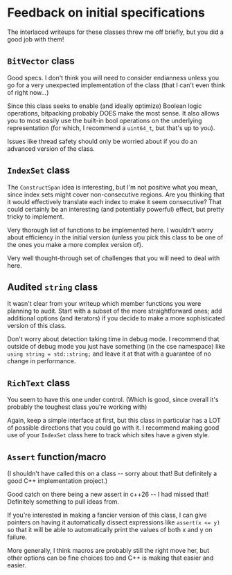 # Feedback on initial specifications

The interlaced writeups for these classes threw me off briefly, but you did a good job with them!

## `BitVector` class

Good specs.  I don't think you will need to consider endianness unless you go for a very unexpected implementation of the class (that I can't even think of right now...)

Since this class seeks to enable (and ideally optimize) Boolean logic operations, bitpacking probably DOES make the most sense.  It also allows you to most easily use the built-in bool operations on the underlying representation (for which, I recommend a `uint64_t`, but that's up to you).

Issues like thread safety should only be worried about if you do an advanced version of the class.


## `IndexSet` class

The `ConstructSpan` idea is interesting, but I'm not positive what you mean, since index sets might cover non-consecutive regions.  Are you thinking that it would effectively translate each index to make it seem consecutive?  That could certainly be an interesting (and potentially powerful) effect, but pretty tricky to implement.

Very thorough list of functions to be implemented here.  I wouldn't worry about efficiency in the initial version (unless you pick this class to be one of the ones you make a more complex version of).

Very well thought-through set of challenges that you will need to deal with here.


## Audited `string` class

It wasn't clear from your writeup which member functions you were planning to audit.  Start with a subset of the more straightforward ones; add additional options (and iterators) if you decide to make a more sophisticated version of this class.

Don't worry about detection taking time in debug mode.  I recommend that outside of debug mode you just have something (in the cse namespace) like `using string = std::string;` and leave it at that with a guarantee of no change in performance.

## `RichText` class

You seem to have this one under control.  (Which is good, since overall it's probably the toughest class you're working with)

Again, keep a simple interface at first, but this class in particular has a LOT of possible directions that you could go with it.  I recommend making good use of your `IndexSet` class here to track which sites have a given style.  

## `Assert` function/macro

(I shouldn't have called this on a class -- sorry about that!  But definitely a good C++ implementation project.)

Good catch on there being a new assert in c++26 -- I had missed that!  Definitely something to pull ideas from.

If you're interested in making a fancier version of this class, I can give pointers on having it automatically dissect expressions like `assert(x <= y)` so that it will be able to automatically print the values of both x and y on failure.

More generally, I think macros are probably still the right move her, but other options can be fine choices too and C++ is making that easier and easier.

